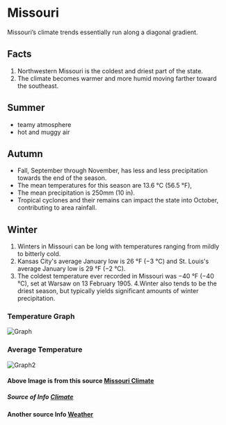 # Missouri
Missouri’s climate trends essentially run along a diagonal gradient. 

## Facts
1. Northwestern Missouri is the coldest and driest part of the state.
2. The climate becomes warmer and more humid moving farther toward the southeast.

## Summer
- teamy atmosphere
- hot and muggy air

## Autumn
- Fall, September through November, has less and less precipitation towards the end of the season. 
- The mean temperatures for this season are 13.6 °C (56.5 °F),
- The mean precipitation is 250mm (10 in). 
- Tropical cyclones and their remains can impact the state into October, contributing to area rainfall.

## Winter
1. Winters in Missouri can be long with temperatures ranging from mildly to bitterly cold. 
2. Kansas City's average January low is 26 °F (−3 °C) and St. Louis's average January low is 29 °F (−2 °C). 
3. The coldest temperature ever recorded in Missouri was −40 °F (−40 °C), set at Warsaw on 13 February 1905. 
4.Winter also tends to be the driest season, but typically yields significant amounts of winter precipitation.


### Temperature Graph

![Graph](http://fs.weatherspark.com.s3.amazonaws.com/production/reports/history/year/000/031/686/1950/temperature_temperature_f.png)

### Average Temperature

![Graph2](http://pics2.city-data.com/w1q/lhaq13636.png)

#### Above Image is from this source [Missouri Climate](http://climate.missouri.edu/)
##### Source of Info [Climate](http://www.springfield.climatemps.com/springfield-climograph.gif)
#### Another source Info [Weather](https://en.wikipedia.org/wiki/Climate_of_Missouri)
